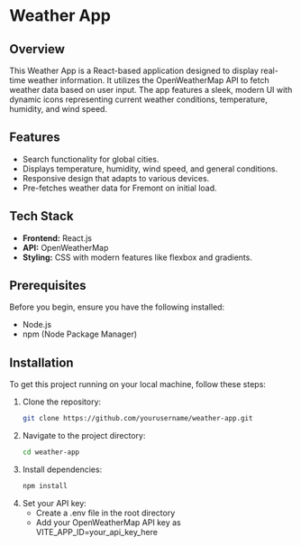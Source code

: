 # Weather App

## Overview
This Weather App is a React-based application designed to display real-time weather information. It utilizes the OpenWeatherMap API to fetch weather data based on user input. The app features a sleek, modern UI with dynamic icons representing current weather conditions, temperature, humidity, and wind speed.

## Features
- Search functionality for global cities.
- Displays temperature, humidity, wind speed, and general conditions.
- Responsive design that adapts to various devices.
- Pre-fetches weather data for Fremont on initial load.

## Tech Stack
- **Frontend:** React.js
- **API:** OpenWeatherMap
- **Styling:** CSS with modern features like flexbox and gradients.

## Prerequisites
Before you begin, ensure you have the following installed:
- Node.js
- npm (Node Package Manager)

## Installation
To get this project running on your local machine, follow these steps:
1. Clone the repository:
   ```bash
   git clone https://github.com/yourusername/weather-app.git
2. Navigate to the project directory:
   ```bash
   cd weather-app
3. Install dependencies:
   ```bash
   npm install
4. Set your API key:
   - Create a .env file in the root directory
   - Add your OpenWeatherMap API key as VITE_APP_ID=your_api_key_here

